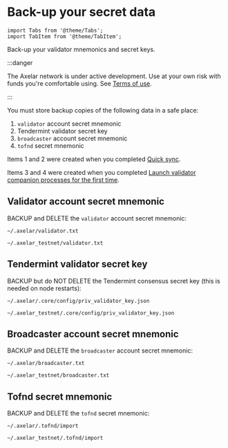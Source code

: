 # Back-up your secret data

```mdx-code-block
import Tabs from '@theme/Tabs';
import TabItem from '@theme/TabItem';
```

Back-up your validator mnemonics and secret keys.

:::danger

The Axelar network is under active development.  Use at your own risk with funds you're comfortable using.  See [Terms of use](/terms-of-use).

:::

You must store backup copies of the following data in a safe place:

1. `validator` account secret mnemonic
2. Tendermint validator secret key
3. `broadcaster` account secret mnemonic
4. `tofnd` secret mnemonic

Items 1 and 2 were created when you completed [Quick sync](../../node/join).

Items 3 and 4 were created when you completed [Launch validator companion processes for the first time](vald-tofnd.md).

<Tabs groupId="network">
<TabItem value="mainnet" label="Mainnet" default>
</TabItem>
<TabItem value="testnet" label="Testnet">
</TabItem>
</Tabs>

## Validator account secret mnemonic

BACKUP and DELETE the `validator` account secret mnemonic:

<Tabs groupId="network" className='hidden'>
<TabItem value="mainnet" label="Mainnet" default>

```
~/.axelar/validator.txt
```

</TabItem>
<TabItem value="testnet" label="Testnet">

```
~/.axelar_testnet/validator.txt
```

</TabItem>
</Tabs>

## Tendermint validator secret key

BACKUP but do NOT DELETE the Tendermint consensus secret key (this is needed on node restarts):

<Tabs groupId="network" className='hidden'>
<TabItem value="mainnet" label="Mainnet" default>

```
~/.axelar/.core/config/priv_validator_key.json
```

</TabItem>
<TabItem value="testnet" label="Testnet">

```
~/.axelar_testnet/.core/config/priv_validator_key.json
```

</TabItem>
</Tabs>

## Broadcaster account secret mnemonic

BACKUP and DELETE the `broadcaster` account secret mnemonic:

<Tabs groupId="network" className='hidden'>
<TabItem value="mainnet" label="Mainnet" default>

```
~/.axelar/broadcaster.txt
```

</TabItem>
<TabItem value="testnet" label="Testnet">

```
~/.axelar_testnet/broadcaster.txt
```

</TabItem>
</Tabs>

## Tofnd secret mnemonic

BACKUP and DELETE the `tofnd` secret mnemonic:

<Tabs groupId="network" className='hidden'>
<TabItem value="mainnet" label="Mainnet" default>

```
~/.axelar/.tofnd/import
```

</TabItem>
<TabItem value="testnet" label="Testnet">

```
~/.axelar_testnet/.tofnd/import
```

</TabItem>
</Tabs>
